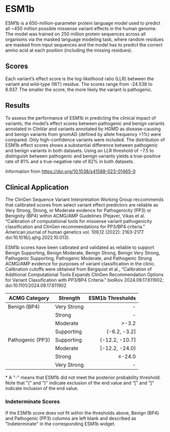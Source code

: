 # ESM1b
ESM1b is a 650-million-parameter protein language model used to predict all ~450 million possible missense variant effects in the human genome. The model was trained on 250 million protein sequences across all organisms via the masked language modeling task, where random residues are masked from input sequences and the model has to predict the correct amino acid at each position (including the missing residues).

## Scores
Each variant’s effect score is the log-likelihood ratio (LLR) between the variant and wild-type (WT) residue. The scores range from -24.538 to 6.937. The smaller the score, the more likely the variant is pathogenic.

## Results
To assess the performance of ESM1b in predicting the clinical impact of variants, the model’s effect scores between pathogenic and benign variants annotated in ClinVar and variants annotated by HGMD as disease-causing and benign variants from gnomAD (defined by allele frequency >1%) were compared. Only high-confidence variants were included. The distribution of ESM1b effect scores shows a substantial difference between pathogenic and benign variants in both datasets. Using an LLR threshold of −7.5 to distinguish between pathogenic and benign variants yields a true-positive rate of 81% and a true-negative rate of 82% in both datasets.

Information from https://doi.org/10.1038/s41588-023-01465-0

## Clinical Application

 The ClinGen Sequence Variant Interpretation Working Group reccommends that calibrated scores from select variant effect predictors are reliable as Very Strong, Strong, or Moderate evidence for Pathogenicity (PP3) or Benignity (BP4) within ACMG/AMP Guidelines (Pejaver, Vikas et al. “Calibration of computational tools for missense variant pathogenicity classification and ClinGen recommendations for PP3/BP4 criteria.” American journal of human genetics vol. 109,12 (2022): 2163-2177. doi:10.1016/j.ajhg.2022.10.013).

ESM1b scores have been calbrated and validated as reliable to support Benign Supporting, Benign Moderate, Benign Strong, Benign Very Strong, Pathogenic Supporting, Pathogenic Moderate, and Pathogenic Strong ACMG/AMP evidence for purposes of variant classification in the clinic. Calibration cutoffs were obtained from Bergquist et al., “Calibration of Additional Computational Tools Expands ClinGen Recommendation Options for Variant Classification with PP3/BP4 Criteria.” bioRxiv 2024.09.17.611902; doi:10.1101/2024.09.17.611902

| ACMG Category    | Strength    | ESM1b Thresholds |
|------------------|-------------|-----------------:|
| Benign (BP4)     | Very Strong |                - |
|                  | Strong      |                - |
|                  | Moderate    |            >-3.2 |
|                  | Supporting  |     (-6.2, -3.2] |
| Pathogenic (PP3) | Supporting  |   (-12.2, -10.7] |
|                  | Moderate    |   [-12.2, -24.0) |
|                  | Strong      |           ≤-24.0 |
|                  | Very Strong |                - |


 \* A "-" means that ESM1b did not meet the posterior probability threshold. Note that "(" and ")" indicate exclusion of the end value and “[” and “]” indicate inclusion of the end value.

 ### Indeterminate Scores

 If the ESM1b score does not fit within the thresholds above, Benign (BP4) and Pathogenic (PP3) columns are left blank and described as "Indeterminate" in the corresponding ESM1b widget.

